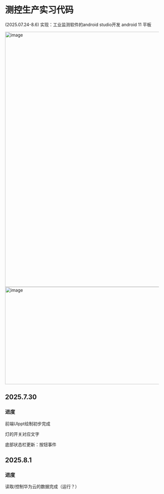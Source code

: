 # 测控生产实习代码
(2025.07.24-8.6)
实现：工业监测软件的android studio开发
android 11 平板

<img width="591" height="833" alt="image" src="https://github.com/user-attachments/assets/04367cfa-8bd8-4c25-a783-fdbaa8434f97" />
<img width="555" height="318" alt="image" src="https://github.com/user-attachments/assets/931e7330-f74a-4a72-a3c9-6e464ae14b59" />



## 2025.7.30
### 进度

前端UIppt绘制初步完成

灯的开关对应文字

底部状态栏更新：按钮事件

## 2025.8.1
### 进度
读取/控制华为云的数据完成（运行？）
